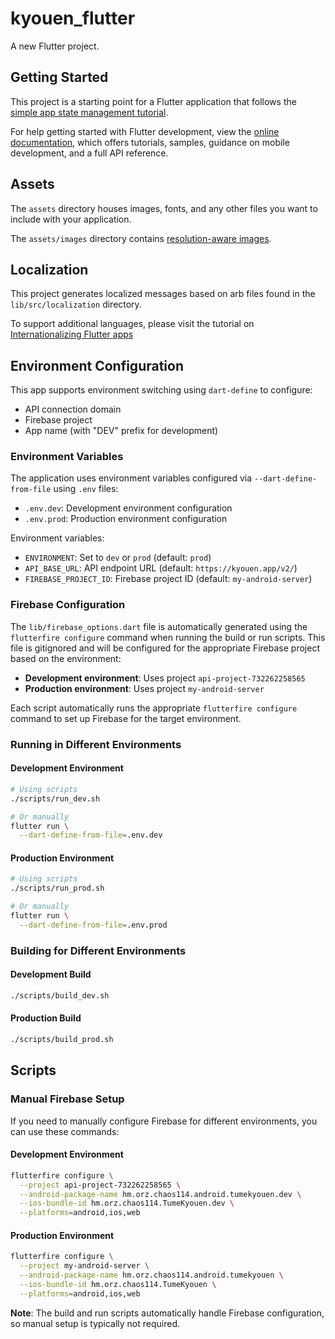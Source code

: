 # kyouen_flutter

A new Flutter project.

## Getting Started

This project is a starting point for a Flutter application that follows the
[simple app state management
tutorial](https://flutter.dev/docs/development/data-and-backend/state-mgmt/simple).

For help getting started with Flutter development, view the
[online documentation](https://flutter.dev/docs), which offers tutorials,
samples, guidance on mobile development, and a full API reference.

## Assets

The `assets` directory houses images, fonts, and any other files you want to
include with your application.

The `assets/images` directory contains [resolution-aware
images](https://flutter.dev/docs/development/ui/assets-and-images#resolution-aware).

## Localization

This project generates localized messages based on arb files found in
the `lib/src/localization` directory.

To support additional languages, please visit the tutorial on
[Internationalizing Flutter
apps](https://flutter.dev/docs/development/accessibility-and-localization/internationalization)

## Environment Configuration

This app supports environment switching using `dart-define` to configure:
- API connection domain
- Firebase project
- App name (with "DEV" prefix for development)

### Environment Variables

The application uses environment variables configured via `--dart-define-from-file` using `.env` files:

- `.env.dev`: Development environment configuration
- `.env.prod`: Production environment configuration

Environment variables:
- `ENVIRONMENT`: Set to `dev` or `prod` (default: `prod`)
- `API_BASE_URL`: API endpoint URL (default: `https://kyouen.app/v2/`)
- `FIREBASE_PROJECT_ID`: Firebase project ID (default: `my-android-server`)

### Firebase Configuration

The `lib/firebase_options.dart` file is automatically generated using the `flutterfire configure` command when running the build or run scripts. This file is gitignored and will be configured for the appropriate Firebase project based on the environment:

- **Development environment**: Uses project `api-project-732262258565`
- **Production environment**: Uses project `my-android-server`

Each script automatically runs the appropriate `flutterfire configure` command to set up Firebase for the target environment.

### Running in Different Environments

#### Development Environment
```bash
# Using scripts
./scripts/run_dev.sh

# Or manually
flutter run \
  --dart-define-from-file=.env.dev
```

#### Production Environment
```bash
# Using scripts  
./scripts/run_prod.sh

# Or manually
flutter run \
  --dart-define-from-file=.env.prod
```

### Building for Different Environments

#### Development Build
```bash
./scripts/build_dev.sh
```

#### Production Build
```bash
./scripts/build_prod.sh
```

## Scripts

### Manual Firebase Setup

If you need to manually configure Firebase for different environments, you can use these commands:

#### Development Environment
```bash
flutterfire configure \
  --project api-project-732262258565 \
  --android-package-name hm.orz.chaos114.android.tumekyouen.dev \
  --ios-bundle-id hm.orz.chaos114.TumeKyouen.dev \
  --platforms=android,ios,web
```

#### Production Environment
```bash
flutterfire configure \
  --project my-android-server \
  --android-package-name hm.orz.chaos114.android.tumekyouen \
  --ios-bundle-id hm.orz.chaos114.TumeKyouen \
  --platforms=android,ios,web
```

**Note**: The build and run scripts automatically handle Firebase configuration, so manual setup is typically not required.
